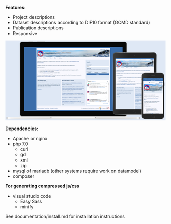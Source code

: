 **Features:**
- Project descriptions
- Dataset descriptions according to DIF10 format (GCMD standard)
- Publication descriptions
- Responsive

![Screenshot](documentation/screenshot.png)

**Dependencies:**
- Apache or nginx
- php 7.0
  - curl
  - gd
  - xml
  - zip
- mysql of mariadb (other systems require work on datamodel)
- composer

**For generating compressed js/css**
- visual studio code
  - Easy Sass
  - minify

See documentation/install.md for installation instructions